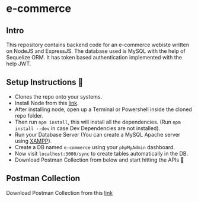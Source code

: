# e-commerce

## Intro 
This repository contains backend code for an e-commerce webiste written on NodeJS and ExpressJS. The database used is MySQL with the help of Sequelize ORM. It has token based authentication implemented with the help JWT.

## Setup Instructions :page_facing_up:
- Clones the repo onto your systems.
- Install Node from this [link](https://nodejs.org/en/download/).
- After installing node, open up a Terminal or Powershell inside the cloned repo folder.
- Then run `npm install`, this will install all the dependencies. (Run `npm install --dev` in case Dev Dependencies are not installed).
- Run your Database Server (You can create a MySQL Apache server using [XAMPP](https://www.apachefriends.org/download.html)).
- Create a DB named `e-commerce` using your `phpMyAdmin` dashboard.
- Now visit `localhost:3000/sync` to create tables automatically in the DB.
- Download Postman Collection from below and start hitting the APIs :rocket:

## Postman Collection 
Download Postman Collection from this [link](https://www.getpostman.com/collections/4029f44c1388a7657123)
